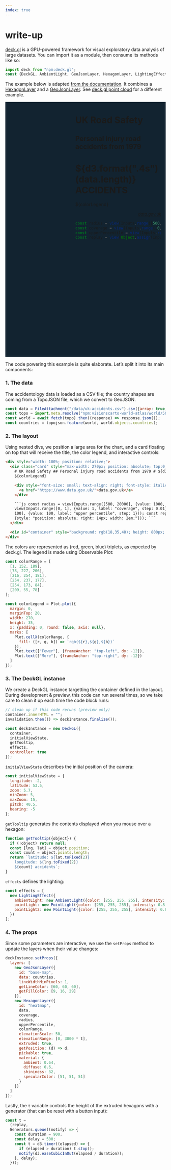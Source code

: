 ```yaml
---
index: true
---
```


# write-up

[deck.gl](https://deck.gl/) is a GPU-powered framework for visual exploratory data analysis of large datasets. You can import it as a module, then consume its methods like so:

```js echo
import deck from "npm:deck.gl";
const {DeckGL, AmbientLight, GeoJsonLayer, HexagonLayer, LightingEffect, PointLight} = deck;
```

The example below is adapted [from the documentation](https://deck.gl/examples/hexagon-layer). It combines a [HexagonLayer](https://deck.gl/examples/hexagon-layer) and a [GeoJsonLayer](https://github.com/visgl/deck.gl/blob/9.0-release/examples/get-started/pure-js/basic/app.js). See [deck.gl point cloud](./deck.gl) for a different example.

<div style="width: 100%; position: relative;">

<div class=card style="max-width: 270px; position: absolute; top:0; margin-left: 14px; right:14px; z-index:1;">

# UK Road Safety

## Personal injury road accidents from 1979

# ${d3.format(".4s")(data.length)} ACCIDENTS

${colorLegend}

<div style="font-size: small; text-align: right; font-style: italic;"><a href="https://www.data.gov.uk/">data.gov.uk</a></div>

```js
const radius = view(Inputs.range([500, 20000], {value: 1000, label: "radius", step: 100}));
const coverage = view(Inputs.range([0, 1], {value: 1, label: "coverage", step: 0.01}));
const upperPercentile = view(Inputs.range([0, 100], {value: 100, label: "upper percentile", step: 1}));
const replay = view(Object.assign(Inputs.button("↻"), {style: "position: absolute; right: 14px; width: 2em;"}));
```

</div>

<div id="container" style="background: rgb(18,35,48); height: 800px; width: 100%;"></div>

</div>

The code powering this example is quite elaborate. Let’s split it into its main components:

### 1. The data

The accidentology data is loaded as a CSV file; the country shapes are coming from a TopoJSON file, which we convert to GeoJSON.

```js echo
const data = FileAttachment("/data/uk-accidents.csv").csv({array: true, typed: true});
const topo = import.meta.resolve("npm:visionscarto-world-atlas/world/50m.json");
const world = await fetch(topo).then((response) => response.json());
const countries = topojson.feature(world, world.objects.countries);
```

### 2. The layout

Using nested divs, we position a large area for the chart, and a card floating on top that will receive the title, the color legend, and interactive controls:

````html run=false
<div style="width: 100%; position: relative;">
  <div class="card" style="max-width: 270px; position: absolute; top:0; margin-left: 14px; right:14px; z-index:1;">
    # UK Road Safety ## Personal injury road accidents from 1979 # ${d3.format(".4s")(data.length)} ACCIDENTS
    ${colorLegend}

    <div style="font-size: small; text-align: right; font-style: italic;">
      <a href="https://www.data.gov.uk/">data.gov.uk</a>
    </div>

    ```js const radius = view(Inputs.range([500, 20000], {value: 1000, label: "radius", step: 100})); const coverage =
    view(Inputs.range([0, 1], {value: 1, label: "coverage", step: 0.01})); const upperPercentile = view(Inputs.range([0,
    100], {value: 100, label: "upper percentile", step: 1})); const replay = view(Object.assign(Inputs.button("↻"),
    {style: "position: absolute; right: 14px; width: 2em;"})); ```
  </div>

  <div id="container" style="background: rgb(18,35,48); height: 800px; width: 100%;"></div>
</div>
````

The colors are represented as (red, green, blue) triplets, as expected by deck.gl. The legend is made using Observable Plot:

```js echo
const colorRange = [
  [1, 152, 189],
  [73, 227, 206],
  [216, 254, 181],
  [254, 237, 177],
  [254, 173, 84],
  [209, 55, 78]
];

const colorLegend = Plot.plot({
  margin: 0,
  marginTop: 20,
  width: 270,
  height: 35,
  x: {padding: 0, round: false, axis: null},
  marks: [
    Plot.cellX(colorRange, {
      fill: ([r, g, b]) => `rgb(${r},${g},${b})`
    }),
    Plot.text(["Fewer"], {frameAnchor: "top-left", dy: -12}),
    Plot.text(["More"], {frameAnchor: "top-right", dy: -12})
  ]
});
```

### 3. The DeckGL instance

We create a DeckGL instance targetting the container defined in the layout. During development & preview, this code can run several times, so we take care to clean it up each time the code block runs:

```js echo
// clean up if this code reruns (preview only)
container.innerHTML = "";
invalidation.then(() => deckInstance.finalize());

const deckInstance = new DeckGL({
  container,
  initialViewState,
  getTooltip,
  effects,
  controller: true
});
```

`initialViewState` describes the initial position of the camera:

```js echo
const initialViewState = {
  longitude: -2,
  latitude: 53.5,
  zoom: 5.7,
  minZoom: 5,
  maxZoom: 15,
  pitch: 40.5,
  bearing: -5
};
```

`getTooltip` generates the contents displayed when you mouse over a hexagon:

```js echo
function getTooltip({object}) {
  if (!object) return null;
  const [lng, lat] = object.position;
  const count = object.points.length;
  return `latitude: ${lat.toFixed(2)}
    longitude: ${lng.toFixed(2)}
    ${count} accidents`;
}
```

`effects` defines the lighting:

```js echo
const effects = [
  new LightingEffect({
    ambientLight: new AmbientLight({color: [255, 255, 255], intensity: 1.0}),
    pointLight: new PointLight({color: [255, 255, 255], intensity: 0.8, position: [-0.144528, 49.739968, 80000]}),
    pointLight2: new PointLight({color: [255, 255, 255], intensity: 0.8, position: [-3.807751, 54.104682, 8000]})
  })
];
```

### 4. The props

Since some parameters are interactive, we use the `setProps` method to update the layers when their value changes:

```js echo
deckInstance.setProps({
  layers: [
    new GeoJsonLayer({
      id: "base-map",
      data: countries,
      lineWidthMinPixels: 1,
      getLineColor: [60, 60, 60],
      getFillColor: [9, 16, 29]
    }),
    new HexagonLayer({
      id: "heatmap",
      data,
      coverage,
      radius,
      upperPercentile,
      colorRange,
      elevationScale: 50,
      elevationRange: [0, 3000 * t],
      extruded: true,
      getPosition: (d) => d,
      pickable: true,
      material: {
        ambient: 0.64,
        diffuse: 0.6,
        shininess: 32,
        specularColor: [51, 51, 51]
      }
    })
  ]
});
```

Lastly, the `t` variable controls the height of the extruded hexagons with a generator (that can be reset with a button input):

```js echo
const t =
  (replay,
  Generators.queue((notify) => {
    const duration = 900;
    const delay = 500;
    const t = d3.timer((elapsed) => {
      if (elapsed > duration) t.stop();
      notify(d3.easeCubicInOut(elapsed / duration));
    }, delay);
  }));
```